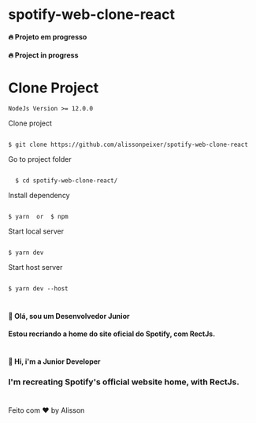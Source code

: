# spotify-web-clone-react


#### 🔥 Projeto em progresso
#### 🔥 Project in progress

#

# Clone Project
`NodeJs Version >= 12.0.0`

Clone project
  ```shell

  $ git clone https://github.com/alissonpeixer/spotify-web-clone-react

```

 Go to project folder
```shell

  $ cd spotify-web-clone-react/
```

  Install dependency
  ```shell
  
  $ yarn  or  $ npm
  
  ```
  
  Start local server
  ```shell
  
  $ yarn dev
  
   ```
   
  Start host server
  ```shell
  
  $ yarn dev --host
  
  ```

#
####  👋 Olá, sou um Desenvolvedor Junior
####  Estou recriando a home do site oficial do Spotify, com RectJs.


#

#

#### 👋 Hi, i'm a Junior Developer
### I'm recreating Spotify's official website home, with RectJs.

#
Feito com ❤️ by Alisson 
